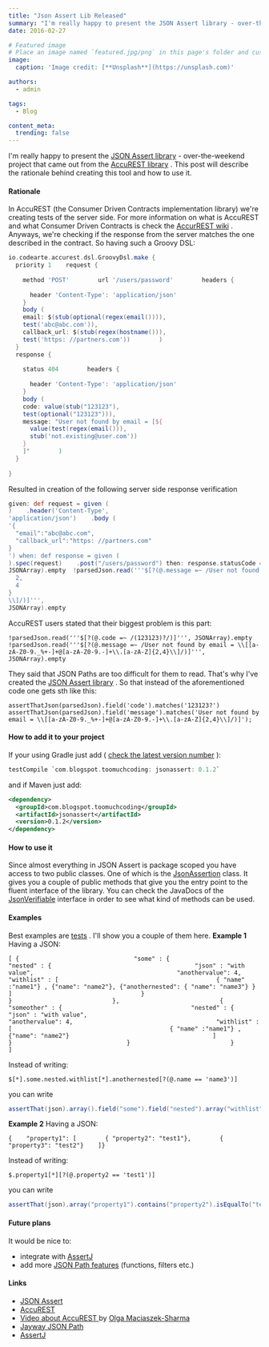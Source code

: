 ```yaml
---
title: "Json Assert Lib Released"
summary: "I'm really happy to present the JSON Assert library - over-the-weekend project that came out from the AccuREST library . This post will describe the rationale behind creating this tool and how to use it."
date: 2016-02-27

# Featured image
# Place an image named `featured.jpg/png` in this page's folder and customize its options here.
image:
  caption: 'Image credit: [**Unsplash**](https://unsplash.com)'

authors:
  - admin

tags:
  - Blog

content_meta:
  trending: false
---
```

I'm really happy to present the
[JSON Assert library](https://github.com/marcingrzejszczak/jsonassert)
- over-the-weekend project that came out from the
[AccuREST library](https://github.com/Codearte/accurest)
. This post will describe the rationale behind creating this tool and how to use it.
[]()
#### Rationale
In AccuREST (the Consumer Driven Contracts implementation library) we're creating tests of the server side. For more information on what is AccuREST and what Consumer Driven Contracts is check the
[AccurREST wiki](https://github.com/Codearte/accurest/wiki)
. Anyways, we're checking if the response from the server matches the one described in the contract.
So having such a Groovy DSL:
```groovy
io.codearte.accurest.dsl.GroovyDsl.make {
  priority 1    request {
    
    method 'POST'        url '/users/password'        headers {
      
      header 'Content-Type': 'application/json'
    }
    body (
    email: $(stub(optional(regex(email()))),
    test('abc@abc.com')),
    callback_url: $(stub(regex(hostname())),
    test('https: //partners.com'))        )
  }
  response {
    
    status 404        headers {
      
      header 'Content-Type': 'application/json'
    }
    body (
    code: value(stub("123123"),
    test(optional("123123"))),
    message: "User not found by email = [${
      value(test(regex(email())),
      stub('not.existing@user.com'))
    }
    ]"        )
  }
  
}
```
Resulted in creation of the following server side response verification
```groovy
given: def request = given (
)    .header('Content-Type',
'application/json')    .body (
'{
  "email":"abc@abc.com",
  "callback_url":"https: //partners.com"
}
') when: def response = given (
).spec(request)    .post("/users/password") then: response.statusCode == 404  response.header('Content-Type')  == 'application/json' and: DocumentContext parsedJson = JsonPath.parse(response.body.asString())  !parsedJson.read('''$[?(@.code =~ /(123123)?/)]''',
JSONArray).empty  !parsedJson.read('''$[?(@.message =~ /User not found by email = \\[[a-zA-Z0-9._%+-]+@[a-zA-Z0-9.-]+\\.[a-zA-Z]{
  2,
  4
}
\\]/)]''',
JSONArray).empty
```
AccuREST users stated that their biggest problem is this part:
```
!parsedJson.read('''$[?(@.code =~ /(123123)?/)]''', JSONArray).empty  !parsedJson.read('''$[?(@.message =~ /User not found by email = \\[[a-zA-Z0-9._%+-]+@[a-zA-Z0-9.-]+\\.[a-zA-Z]{2,4}\\]/)]''', JSONArray).empty
```
They said that JSON Paths are too difficult for them to read.
That's why I've created the
[JSON Assert library](https://github.com/marcingrzejszczak/jsonassert)
. So that instead of the aforementioned code one gets sth like this:
```
assertThatJson(parsedJson).field('code').matches('123123?')  assertThatJson(parsedJson).field('message').matches('User not found by email = \\[[a-zA-Z0-9._%+-]+@[a-zA-Z0-9.-]+\\.[a-zA-Z]{2,4}\\]/)]');
```
#### How to add it to your project
If your using Gradle just add (
[check the latest version number](https://search.maven.org/#search%7Cga%7C1%7Cg%3A%22com.blogspot.toomuchcoding%22%20a%3A%22jsonassert%22)
):
```groovy
testCompile `com.blogspot.toomuchcoding: jsonassert: 0.1.2`
```
and if Maven just add:
```xml
<dependency>
  <groupId>com.blogspot.toomuchcoding</groupId>
  <artifactId>jsonassert</artifactId>
  <version>0.1.2</version>
</dependency>
```
#### How to use it
Since almost everything in JSON Assert is package scoped you have access to two public classes. One of which is the
[JsonAssertion](https://github.com/marcingrzejszczak/jsonassert/blob/master/src/main/java/com/blogspot/toomuchcoding/jsonassert/JsonAssertion.java)
class. It gives you a couple of public methods that give you the entry point to the fluent interface of the library.
You can check the JavaDocs of the
[JsonVerifiable](https://github.com/marcingrzejszczak/jsonassert/blob/master/src/main/java/com/blogspot/toomuchcoding/jsonassert/JsonVerifiable.java)
interface in order to see what kind of methods can be used.
#### Examples
Best examples are
[tests](https://github.com/marcingrzejszczak/jsonassert/blob/master/src/test/groovy/com/blogspot/toomuchcoding/jsonassert/JsonAssertionSpec.groovy)
. I'll show you a couple of them here.
**Example 1**
Having a JSON:
```
[ {                                "some" : {                                    "nested" : {                                        "json" : "with value",                                        "anothervalue": 4,                                        "withlist" : [                                            { "name" :"name1"} , {"name": "name2"}, {"anothernested": { "name": "name3"} }                                        ]                                    }                                }                            },                            {                                "someother" : {                                    "nested" : {                                        "json" : "with value",                                        "anothervalue": 4,                                        "withlist" : [                                            { "name" :"name1"} , {"name": "name2"}                                        ]                                    }                                }                            }                        ]
```
Instead of writing:
```
$[*].some.nested.withlist[*].anothernested[?(@.name == 'name3')]
```
you can write
```groovy
assertThat(json).array().field("some").field("nested").array("withlist").field("anothernested").field("name").isEqualTo("name3")
```
**Example 2**
Having a JSON:
```
{    "property1": [        { "property2": "test1"},        { "property3": "test2"}    ]}
```
Instead of writing:
```
$.property1[*][?(@.property2 == 'test1')]
```
you can write
```groovy
assertThat(json).array("property1").contains("property2").isEqualTo("test1")
```
#### Future plans
It would be nice to:
- integrate with [AssertJ](https://joel-costigliola.github.io/assertj/)
- add more [JSON Path features](https://github.com/jayway/JsonPath#functions) (functions, filters etc.)
#### Links
- [JSON Assert](https://github.com/marcingrzejszczak/jsonassert)
- [AccuREST](https://github.com/Codearte/accurest/wiki)
- [Video about AccuREST ](https://www.youtube.com/watch?v=daafmTYFoDU)by [Olga Maciaszek-Sharma](https://twitter.com/olga_maciaszek)
- [Jayway JSON Path](https://github.com/jayway/JsonPath)
- [AssertJ](https://joel-costigliola.github.io/assertj/)
